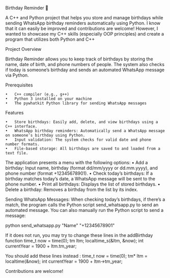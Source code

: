 Birthday Reminder 🎉

A C++ and Python project that helps you store and manage birthdays while sending WhatsApp birthday reminders automatically using Python. I know that it can easily be improved and contributions are welcome! However, I wanted to showcase my C++ skills (especially OOP principles) 
and create a program that utilizes both Python and C++

Project Overview

Birthday Reminder allows you to keep track of birthdays by storing the name, date of birth, and phone numbers of people. The system also checks if today is someone’s birthday and sends an automated WhatsApp message via Python.

Prerequisites

	•	C++ compiler (e.g., g++)
	•	Python 3 installed on your machine
	•	The pywhatkit Python library for sending WhatsApp messages

Features

	•	Store birthdays: Easily add, delete, and view birthdays using a C++ interface.
	•	WhatsApp birthday reminders: Automatically send a WhatsApp message on someone’s birthday using Python.
	•	Input validation: The system checks for valid date and phone number formats.
	•	File-based storage: All birthdays are saved to and loaded from a text file.

 The application presents a menu with the following options:
	•	Add a birthday: Input name, birthday (format dd/mm/yyyy or dd.mm.yyyy), and phone number (format +12345678901).
	•	Check today’s birthdays: If a birthday matches today’s date, a WhatsApp message will be sent to the phone number.
	•	Print all birthdays: Displays the list of stored birthdays.
	•	Delete a birthday: Removes a birthday from the list by its index.

Sending WhatsApp Messages:
  When checking today’s birthdays, if there’s a match, the program calls the Python script send_whatsapp.py to send an automated message.
  You can also manually run the Python script to send a message:

  python send_whatsapp.py "Name" "+12345678901"


If it does not run, you may try to change these lines in the addBirthday function
        time_t now = time(0);
        tm ltm;
        localtime_s(&ltm, &now);
        int currentYear = 1900 + ltm.tm_year;

 You should add these lines instead : 
        time_t now = time(0);
        tm* ltm = localtime(&now);
        int currentYear = 1900 + ltm->tm_year;

 
  Contributions are welcome! 
